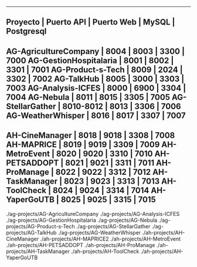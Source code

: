 ---------------------------------------------------------------------------------
Proyecto                | Puerto API   | Puerto Web |    MySQL    |  Postgresql
---------------------------------------------------------------------------------
AG-AgricultureCompany   |   8004       |    8003    |     3300    |    7000
AG-GestionHospitalaria  |   8001       |    8002    |     3301    |    7001
AG-Product-s-Tech       |   8009       |    2024    |     3302    |    7002
AG-TalkHub              |   8005       |    3000    |     3303    |    7003
AG-Analysis-ICFES       |   8000       |    6900    |     3304    |    7004
AG-Nebula               |   8011       |    8015    |     3305    |    7005
AG-StellarGather        | 8010-8012    |    8013    |     3306    |    7006
AG-WeatherWhisper       |   8016       |    8017    |     3307    |    7007
---------------------------------------------------------------------------------
AH-CineManager          |   8018       |    9018    |     3308    |    7008
AH-MAPRICE              |   8019       |    9019    |     3309    |    7009
AH-MetroEvent           |   8020       |    9020    |     3310    |    7010
AH-PETSADDOPT           |   8021       |    9021    |     3311    |    7011
AH-ProManage            |   8022       |    9022    |     3312    |    7012
AH-TaskManager          |   8023       |    9023    |     3313    |    7013
AH-ToolCheck            |   8024       |    9024    |     3314    |    7014
AH-YaperGoUTB           |   8025       |    9025    |     3315    |    7015
---------------------------------------------------------------------------------


./ag-projects/AG-AgricultureCompany
./ag-projects/AG-Analysis-ICFES
./ag-projects/AG-GestionHospitalaria
./ag-projects/AG-Nebula
./ag-projects/AG-Product-s-Tech
./ag-projects/AG-StellarGather
./ag-projects/AG-TalkHub
./ag-projects/AG-WeatherWhisper
./ah-projects/AH-CineManager
./ah-projects/AH-MAPRICE2
./ah-projects/AH-MetroEvent
./ah-projects/AH-PETSADDOPT
./ah-projects/AH-ProManage
./ah-projects/AH-TaskManager
./ah-projects/AH-ToolCheck
./ah-projects/AH-YaperGoUTB